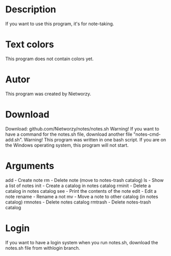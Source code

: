 # Description
If you want to use this program, it's for note-taking.
# Text colors
This program does not contain colors yet.
# Autor
This program was created by Nietworzy.
# Download
Download: github.com/Nietworzy/notes/notes.sh
Warning! If you want to have a command for the notes.sh file, download another file "notes-cmd-add.sh".
Warning! This program was written in one bash script. If you are on the Windows operating system, this program will not start.
# Arguments
add - Create note
rm - Delete note (move to notes-trash catalog)
ls - Show a list of notes
init - Create a catalog in notes catalog
rminit - Delete a catalog in notes catalog
see - Print the contents of the note
edit - Edit a note
rename - Rename a not
mv - Move a note to other catalog (in notes catalog)
rmnotes - Delete notes catalog
rmtrash - Delete notes-trash catalog
# Login
If you want to have a login system when you run notes.sh, download the notes.sh file from withlogin branch.
